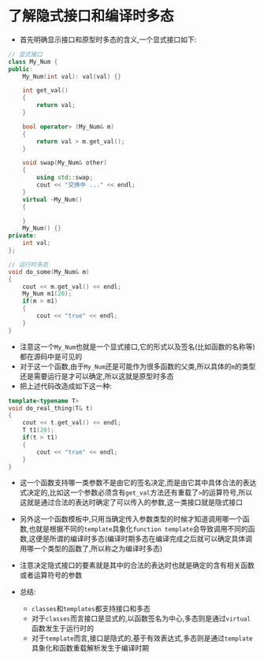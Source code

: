 # 了解隐式接口和编译时多态
- 首先明确显示接口和原型时多态的含义,一个显式接口如下:
```cpp
// 显式接口
class My_Num {
public:
    My_Num(int val): val(val) {}

    int get_val()
    {
        return val;
    }

    bool operator> (My_Num& m)
    {
        return val > m.get_val();
    }

    void swap(My_Num& other)
    {
        using std::swap;
        cout << "交换中 ..." << endl;
    }
    virtual ~My_Num()
    {

    }
    My_Num() {}
private:
    int val;
};

// 运行时多态
void do_some(My_Num& m)
{
    cout << m.get_val() << endl;
    My_Num m1(20);
    if(m > m1)
    {
        cout << "true" << endl;
    }
}
```
- 注意这一个`My_Num`也就是一个显式接口,它的形式以及签名(比如函数的名称等)都在源码中是可见的
- 对于这一个函数,由于`My_Num`还是可能作为很多函数的父类,所以具体的`m`的类型还是需要运行是才可以确定,所以这就是原型时多态
- 把上述代码改造成如下这一种:
```cpp
template<typename T>
void do_real_thing(T& t)
{
    cout << t.get_val() << endl;
    T t1(20);
    if(t > t1)
    {
        cout << "true" << endl;
    }
}
```
- 这一个函数支持哪一类参数不是由它的签名决定,而是由它其中具体合法的表达式决定的,比如这一个参数必须含有`get_val`方法还有重载了`>`的运算符号,所以这就是通过合法的表达时确定了可以传入的参数,这一类接口就是隐式接口
- 另外这一个函数模板中,只用当确定传入参数类型的时候才知道调用哪一个函数,也就是根据不同的`template`具象化`function template`会导致调用不同的函数,这便是所谓的编译时多态(编译时期多态在编译完成之后就可以确定具体调用哪一个类型的函数了,所以称之为编译时多态)

- 注意决定隐式接口的要素就是其中的合法的表达时也就是确定的含有相关函数或者运算符号的参数

- 总结:
  - `classes`和`templates`都支持接口和多态
  - 对于`classes`而言接口是显式的,以函数签名为中心,多态则是通过`virtual`函数发生于运行时的
  - 对于`template`而言,接口是隐式的,基于有效表达式,多态则是通过`template`具象化和函数重载解析发生于编译时期